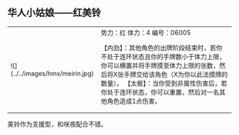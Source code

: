 
华人小姑娘——红美铃
----------------------
<table border=0>
<tr><td>
![](../../images/hmx/meirin.jpg)
</td>
<td>
势力：红
体力：4
编号：06005

【内劲】：其他角色的出牌阶段结束时，若你不处于连环状态且你的手牌数小于体力上限，你可以横置并将手牌摸至体力上限的张数，然后将X张手牌交给该角色（X为你以此法摸牌的数量）。
【太极】：当你受到非属性伤害后，若你处于连环状态，你可以重置，然后对一名其他角色造成1点伤害。
</td></tr></table>

美铃作为支援型，和咲夜配合不错。